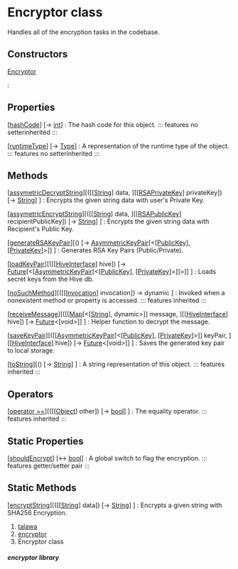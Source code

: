 
<div>

# Encryptor class

</div>


Handles all of the encryption tasks in the codebase.



## Constructors

[Encryptor](../utils_encryptor/Encryptor/Encryptor.md)

:   



## Properties

[[hashCode](https://api.flutter.dev/flutter/dart-core/Object/hashCode.html)] [→ [int](https://api.flutter.dev/flutter/dart-core/int-class.html)]
:   The hash code for this object.
    ::: features
    no setterinherited
    :::

[[runtimeType](https://api.flutter.dev/flutter/dart-core/Object/runtimeType.html)] [→ [Type](https://api.flutter.dev/flutter/dart-core/Type-class.html)]
:   A representation of the runtime type of the object.
    ::: features
    no setterinherited
    :::



## Methods

[[assymetricDecryptString](../utils_encryptor/Encryptor/assymetricDecryptString.md)][([[[String](https://api.flutter.dev/flutter/dart-core/String-class.md)] data, ][[[RSAPrivateKey](https://pub.dev/documentation/pointycastle/3.9.1/pointycastle/RSAPrivateKey-class.html)] privateKey]) [→ [String](https://api.flutter.dev/flutter/dart-core/String-class.html)] ]
:   Encrypts the given string data with user\'s Private Key.

[[assymetricEncryptString](../utils_encryptor/Encryptor/assymetricEncryptString.md)][([[[String](https://api.flutter.dev/flutter/dart-core/String-class.md)] data, ][[[RSAPublicKey](https://pub.dev/documentation/pointycastle/3.9.1/pointycastle/RSAPublicKey-class.html)] recipientPublicKey]) [→ [String](https://api.flutter.dev/flutter/dart-core/String-class.html)] ]
:   Encrypts the given string data with Recipient\'s Public Key.

[[generateRSAKeyPair](../utils_encryptor/Encryptor/generateRSAKeyPair.md)][() [→ [AsymmetricKeyPair](https://pub.dev/documentation/pointycastle/3.9.1/pointycastle/AsymmetricKeyPair-class.html)[\<[[PublicKey](https://pub.dev/documentation/pointycastle/3.9.1/pointycastle/PublicKey-class.html)], [[PrivateKey](https://pub.dev/documentation/pointycastle/3.9.1/pointycastle/PrivateKey-class.html)]\>]] ]
:   Generates RSA Key Pairs (Public/Private).

[[loadKeyPair](../utils_encryptor/Encryptor/loadKeyPair.md)][([[[HiveInterface](https://pub.dev/documentation/hive/2.2.3/hive/HiveInterface-class.md)] hive]) [→ [Future](https://api.flutter.dev/flutter/dart-core/Future-class.html)[\<[[AsymmetricKeyPair](https://pub.dev/documentation/pointycastle/3.9.1/pointycastle/AsymmetricKeyPair-class.html)[\<[[PublicKey](https://pub.dev/documentation/pointycastle/3.9.1/pointycastle/PublicKey-class.html)], [[PrivateKey](https://pub.dev/documentation/pointycastle/3.9.1/pointycastle/PrivateKey-class.html)]\>]]\>]] ]
:   Loads secret keys from the Hive db.

[[noSuchMethod](https://api.flutter.dev/flutter/dart-core/Object/noSuchMethod.html)][([[[Invocation](https://api.flutter.dev/flutter/dart-core/Invocation-class.md)] invocation]) → dynamic ]
:   Invoked when a nonexistent method or property is accessed.
    ::: features
    inherited
    :::

[[receiveMessage](../utils_encryptor/Encryptor/receiveMessage.md)][([[[Map](https://api.flutter.dev/flutter/dart-core/Map-class.md)[\<[[String](https://api.flutter.dev/flutter/dart-core/String-class.html)], dynamic\>]] message, ][[[HiveInterface](https://pub.dev/documentation/hive/2.2.3/hive/HiveInterface-class.html)] hive]) [→ [Future](https://api.flutter.dev/flutter/dart-core/Future-class.html)\<[void\>]] ]
:   Helper function to decrypt the message.

[[saveKeyPair](../utils_encryptor/Encryptor/saveKeyPair.md)][([[[AsymmetricKeyPair](https://pub.dev/documentation/pointycastle/3.9.1/pointycastle/AsymmetricKeyPair-class.md)[\<[[PublicKey](https://pub.dev/documentation/pointycastle/3.9.1/pointycastle/PublicKey-class.html)], [[PrivateKey](https://pub.dev/documentation/pointycastle/3.9.1/pointycastle/PrivateKey-class.html)]\>]] keyPair, ][[[HiveInterface](https://pub.dev/documentation/hive/2.2.3/hive/HiveInterface-class.html)] hive]) [→ [Future](https://api.flutter.dev/flutter/dart-core/Future-class.html)\<[void\>]] ]
:   Saves the generated key pair to local storage.

[[toString](https://api.flutter.dev/flutter/dart-core/Object/toString.html)][() [→ [String](https://api.flutter.dev/flutter/dart-core/String-class.html)] ]
:   A string representation of this object.
    ::: features
    inherited
    :::



## Operators

[[operator ==](https://api.flutter.dev/flutter/dart-core/Object/operator_equals.html)][([[[Object](https://api.flutter.dev/flutter/dart-core/Object-class.md)] other]) [→ [bool](https://api.flutter.dev/flutter/dart-core/bool-class.html)] ]
:   The equality operator.
    ::: features
    inherited
    :::



## Static Properties

[[shouldEncrypt](../utils_encryptor/Encryptor/shouldEncrypt.md)] [↔ [bool](https://api.flutter.dev/flutter/dart-core/bool-class.html)]
:   A global switch to flag the encryption.
    ::: features
    getter/setter pair
    :::



## Static Methods

[[encryptString](../utils_encryptor/Encryptor/encryptString.md)][([[[String](https://api.flutter.dev/flutter/dart-core/String-class.md)] data]) [→ [String](https://api.flutter.dev/flutter/dart-core/String-class.html)] ]
:   Encrypts a given string with SHA256 Encryption.







1.  [talawa](../index.md)
2.  [encryptor](../utils_encryptor/)
3.  Encryptor class

##### encryptor library







